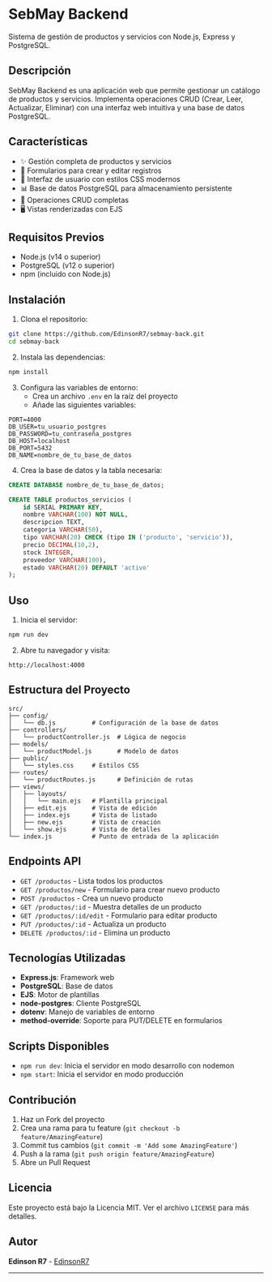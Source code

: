 # SebMay Backend

Sistema de gestión de productos y servicios con Node.js, Express y PostgreSQL.

## Descripción

SebMay Backend es una aplicación web que permite gestionar un catálogo de productos y servicios. Implementa operaciones CRUD (Crear, Leer, Actualizar, Eliminar) con una interfaz web intuitiva y una base de datos PostgreSQL.

## Características

- ✨ Gestión completa de productos y servicios
- 📝 Formularios para crear y editar registros
- 🎨 Interfaz de usuario con estilos CSS modernos
- 📊 Base de datos PostgreSQL para almacenamiento persistente
- 🔄 Operaciones CRUD completas
- 🖥️ Vistas renderizadas con EJS

## Requisitos Previos

- Node.js (v14 o superior)
- PostgreSQL (v12 o superior)
- npm (incluido con Node.js)

## Instalación

1. Clona el repositorio:

```bash
git clone https://github.com/EdinsonR7/sebmay-back.git
cd sebmay-back
```

2. Instala las dependencias:

```bash
npm install
```

3. Configura las variables de entorno:
   - Crea un archivo `.env` en la raíz del proyecto
   - Añade las siguientes variables:

```env
PORT=4000
DB_USER=tu_usuario_postgres
DB_PASSWORD=tu_contraseña_postgres
DB_HOST=localhost
DB_PORT=5432
DB_NAME=nombre_de_tu_base_de_datos
```

4. Crea la base de datos y la tabla necesaria:

```sql
CREATE DATABASE nombre_de_tu_base_de_datos;

CREATE TABLE productos_servicios (
    id SERIAL PRIMARY KEY,
    nombre VARCHAR(100) NOT NULL,
    descripcion TEXT,
    categoria VARCHAR(50),
    tipo VARCHAR(20) CHECK (tipo IN ('producto', 'servicio')),
    precio DECIMAL(10,2),
    stock INTEGER,
    proveedor VARCHAR(100),
    estado VARCHAR(20) DEFAULT 'activo'
);
```

## Uso

1. Inicia el servidor:

```bash
npm run dev
```

2. Abre tu navegador y visita:

```
http://localhost:4000
```

## Estructura del Proyecto

```
src/
├── config/
│   └── db.js          # Configuración de la base de datos
├── controllers/
│   └── productController.js  # Lógica de negocio
├── models/
│   └── productModel.js       # Modelo de datos
├── public/
│   └── styles.css     # Estilos CSS
├── routes/
│   └── productRoutes.js      # Definición de rutas
├── views/
│   ├── layouts/
│   │   └── main.ejs   # Plantilla principal
│   ├── edit.ejs       # Vista de edición
│   ├── index.ejs      # Vista de listado
│   ├── new.ejs        # Vista de creación
│   └── show.ejs       # Vista de detalles
└── index.js           # Punto de entrada de la aplicación
```

## Endpoints API

- `GET /productos` - Lista todos los productos
- `GET /productos/new` - Formulario para crear nuevo producto
- `POST /productos` - Crea un nuevo producto
- `GET /productos/:id` - Muestra detalles de un producto
- `GET /productos/:id/edit` - Formulario para editar producto
- `PUT /productos/:id` - Actualiza un producto
- `DELETE /productos/:id` - Elimina un producto

## Tecnologías Utilizadas

- **Express.js**: Framework web
- **PostgreSQL**: Base de datos
- **EJS**: Motor de plantillas
- **node-postgres**: Cliente PostgreSQL
- **dotenv**: Manejo de variables de entorno
- **method-override**: Soporte para PUT/DELETE en formularios

## Scripts Disponibles

- `npm run dev`: Inicia el servidor en modo desarrollo con nodemon
- `npm start`: Inicia el servidor en modo producción

## Contribución

1. Haz un Fork del proyecto
2. Crea una rama para tu feature (`git checkout -b feature/AmazingFeature`)
3. Commit tus cambios (`git commit -m 'Add some AmazingFeature'`)
4. Push a la rama (`git push origin feature/AmazingFeature`)
5. Abre un Pull Request

## Licencia

Este proyecto está bajo la Licencia MIT. Ver el archivo `LICENSE` para más detalles.

## Autor

**Edinson R7** - [EdinsonR7](https://github.com/EdinsonR7)

---

